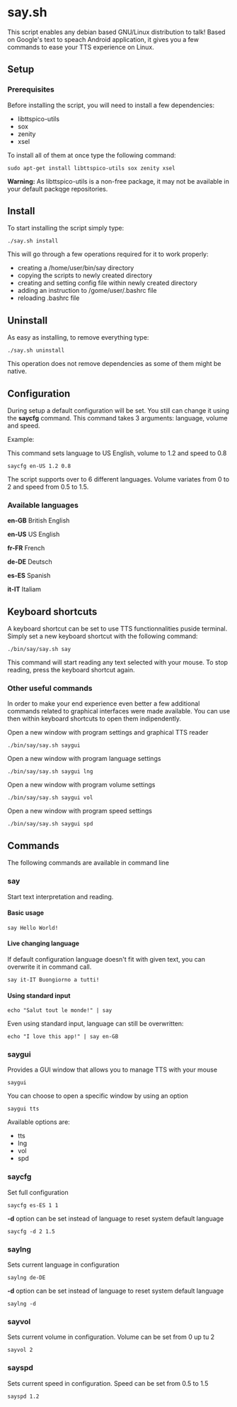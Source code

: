 # say.sh

This script enables any debian based GNU/Linux distribution to talk! Based on Google's text to speach Android application, it gives you a few commands to ease your TTS experience on Linux.

## Setup

### Prerequisites

Before installing the script, you will need to install a few dependencies:

- libttspico-utils
- sox
- zenity
- xsel

To install all of them at once type the following command:

```
sudo apt-get install libttspico-utils sox zenity xsel
```

**Warning:** As libttspico-utils is a non-free package, it may not be available in your default packqge repositories.

## Install

To start installing the script simply type:

```
./say.sh install
```

This will go through a few operations required for it to work properly:

- creating a /home/user/bin/say directory
- copying the scripts to newly created directory
- creating and setting config file within newly created directory
- adding an instruction to /gome/user/.bashrc file
- reloading .bashrc file

## Uninstall

As easy as installing, to remove everything type:

```
./say.sh uninstall
```

This operation does not remove dependencies as some of them might be native.

## Configuration

During setup a default configuration will be set. You still can change it using the **saycfg** command. This command takes 3 arguments: language, volume and speed.

Example:

This command sets language to US English, volume to 1.2 and speed to 0.8

```
saycfg en-US 1.2 0.8
```

The script supports over to 6 different languages. Volume variates from 0 to 2 and speed from 0.5 to 1.5.

### Available languages

**en-GB** British English

**en-US** US English

**fr-FR** French

**de-DE** Deutsch

**es-ES** Spanish

**it-IT** Italiam

## Keyboard shortcuts

A keyboard shortcut can be set to use TTS functionnalities puside terminal. Simply set a new keyboard shortcut with the following command:

```
./bin/say/say.sh say
```

This command will start reading any text selected with your mouse. To stop reading, press the keyboard shortcut again.

### Other useful commands

In order to make your end experience even better a few additional commands related to graphical interfaces were made available. You can use then within keyboard shortcuts to open them indipendently.

Open a new window with program settings and graphical TTS reader

```
./bin/say/say.sh saygui
```

Open a new window with program language settings

```
./bin/say/say.sh saygui lng
```

Open a new window with program volume settings

```
./bin/say/say.sh saygui vol
```

Open a new window with program speed settings

```
./bin/say/say.sh saygui spd
```

## Commands

The following commands are available in command line

### say

Start text interpretation and reading.

#### Basic usage

```
say Hello World!
```

#### Live changing language

If default configuration language doesn't fit with given text, you can overwrite it in command call.

```
say it-IT Buongiorno a tutti!
```

#### Using standard input

```
echo "Salut tout le monde!" | say
```

Even using standard input, language can still be overwritten:

```
echo "I love this app!" | say en-GB
```

### saygui

Provides a GUI window that allows you to manage TTS with your mouse

```
saygui
```

You can choose to open a specific window by using an option

```
saygui tts
```

Available options are:

- tts
- lng
- vol
- spd

### saycfg

Set full configuration

```
saycfg es-ES 1 1
```

**-d** option can be set instead of language to reset system default language

```
saycfg -d 2 1.5
```

### saylng

Sets current language in configuration

```
saylng de-DE
```

**-d** option can be set instead of language to reset system default language

```
saylng -d
```

### sayvol

Sets current volume in configuration. Volume can be set from 0 up tu 2

```
sayvol 2
```

### sayspd

Sets current speed in configuration. Speed can be set from 0.5 to 1.5

```
sayspd 1.2
```

